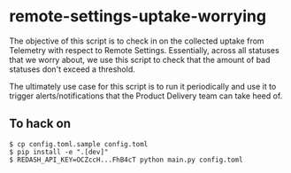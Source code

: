 # remote-settings-uptake-worrying

The objective of this script is to check in on the collected uptake from Telemetry
with respect to Remote Settings. Essentially, across all statuses that we worry
about, we use this script to check that the amount of bad statuses don't exceed
a threshold.

The ultimately use case for this script is to run it periodically and use it to
trigger alerts/notifications that the Product Delivery team can take heed of.

## To hack on

```
$ cp config.toml.sample config.toml
$ pip install -e ".[dev]"
$ REDASH_API_KEY=OCZccH...FhB4cT python main.py config.toml
```
